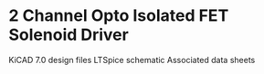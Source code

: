 # 2 Channel Opto Isolated FET Solenoid Driver
KiCAD 7.0 design files
LTSpice schematic
Associated data sheets
